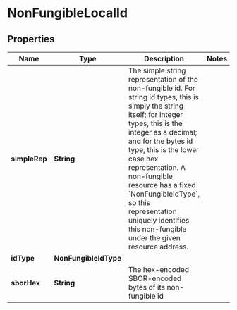 

# NonFungibleLocalId


## Properties

| Name | Type | Description | Notes |
|------------ | ------------- | ------------- | -------------|
|**simpleRep** | **String** | The simple string representation of the non-fungible id. For string id types, this is simply the string itself; for integer types, this is the integer as a decimal; and for the bytes id type, this is the lower case hex representation. A non-fungible resource has a fixed &#x60;NonFungibleIdType&#x60;, so this representation uniquely identifies this non-fungible under the given resource address.  |  |
|**idType** | **NonFungibleIdType** |  |  |
|**sborHex** | **String** | The hex-encoded SBOR-encoded bytes of its non-fungible id |  |



